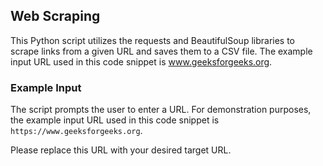 ## Web Scraping

This Python script utilizes the requests and BeautifulSoup libraries to scrape links from a given URL and saves them to a CSV file. The example input URL used in this code snippet is www.geeksforgeeks.org.

### Example Input

The script prompts the user to enter a URL. For demonstration purposes, the example input URL used in this code snippet is `https://www.geeksforgeeks.org`.

Please replace this URL with your desired target URL.
